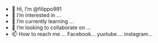 - 👋 Hi, I’m @filippo991
- 👀 I’m interested in ...
- 🌱 I’m currently learning ...
- 💞️ I’m looking to collaborate on ...
- 📫 How to reach me ... Facebook... yuotube.... instagram... 

<!---
filippo991/filippo991 is a ✨ special ✨ repository because its `README.md` (this file) appears on your GitHub profile.
You can click the Preview link to take a look at your changes.
--->
